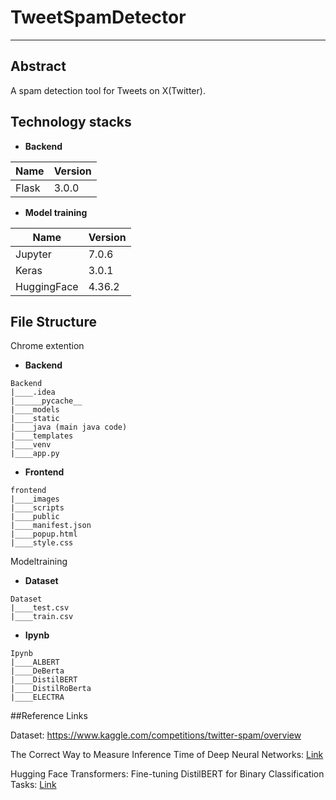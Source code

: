 # TweetSpamDetector
---

## Abstract

A spam detection tool for Tweets on X(Twitter).

## Technology stacks

- **Backend**

| Name       | Version |
|------------|---------|
| Flask      | 3.0.0   |

- **Model training**

| Name | Version |
|--------------|---------|
| Jupyter      | 7.0.6   |
| Keras        | 3.0.1   |
| HuggingFace  | 4.36.2  |

## File Structure
Chrome extention

- **Backend**

```text
Backend
|____.idea
|______pycache__
|____models
|____static
|____java (main java code)
|____templates
|____venv
|____app.py
```

- **Frontend**

```text
frontend
|____images
|____scripts
|____public
|____manifest.json
|____popup.html
|____style.css
```
Modeltraining

- **Dataset**

```text
Dataset
|____test.csv
|____train.csv
```
- **Ipynb**

```text
Ipynb
|____ALBERT
|____DeBerta
|____DistilBERT
|____DistilRoBerta
|____ELECTRA
```
##Reference Links

Dataset: https://www.kaggle.com/competitions/twitter-spam/overview

The Correct Way to Measure Inference Time of Deep Neural Networks: [Link](https://towardsdatascience.com/hugging-face-transformers-fine-tuning-distilbert-for-binary-classification-tasks-490f1d192379)

Hugging Face Transformers: Fine-tuning DistilBERT for Binary Classification Tasks: [Link](https://towardsdatascience.com/hugging-face-transformers-fine-tuning-distilbert-for-binary-classification-tasks-490f1d192379)

